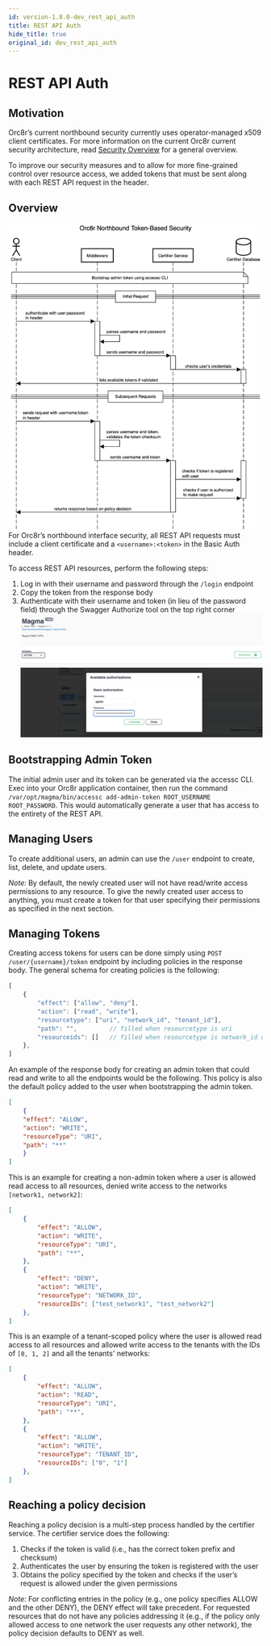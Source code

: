 ```yaml
---
id: version-1.8.0-dev_rest_api_auth
title: REST API Auth
hide_title: true
original_id: dev_rest_api_auth
---
```

# REST API Auth

## Motivation

Orc8r’s current northbound security currently uses operator-managed x509 client certificates.
For more information on the current Orc8r current security architecture, read [Security Overview](./architecture_security.md#application-layer-access-control) for a general overview.

To improve our security measures and to allow for more fine-grained control over resource access, we added tokens that must be sent along with each REST API request in the header.

## Overview

![rest_api_auth_overview](../../../../readmes/assets/orc8r/rest_api_auth_overview.png)
For Orc8r’s northbound interface security, all REST API requests must include a client certificate and a `<username>:<token>` in the Basic Auth header.

To access REST API resources, perform the following steps:

1. Log in with their username and password through the `/login` endpoint
2. Copy the token from the response body
3. Authenticate with their username and token (in lieu of the password field) through the Swagger Authorize tool on the top right corner
   ![rest_api_auth_3](../../../../readmes/assets/orc8r/rest_api_auth_3.png)
   ![rest_api_auth_4](../../../../readmes/assets/orc8r/rest_api_auth_4.png)

## Bootstrapping Admin Token

The initial admin user and its token can be generated via the accessc CLI.
Exec into your Orc8r application container, then run the command `/var/opt/magma/bin/accessc add-admin-token ROOT_USERNAME ROOT_PASSWORD`.
This would automatically generate a user that has access to the entirety of the REST API.

## Managing Users

To create additional users, an admin can use the `/user` endpoint to create, list, delete, and update users.

_Note:_ By default, the newly created user will not have read/write access permissions to any resource.
To give the newly created user access to anything, you must create a token for that user specifying their permissions as specified in the next section.

## Managing Tokens

Creating access tokens for users can be done simply using `POST /user/{username}/token` endpoint by including policies in the response body.
The general schema for creating policies is the following:

```javascript
[
    {
        "effect": ["allow", "deny"],
        "action": ["read", "write"],
        "resourcetype": ["uri", "network_id", "tenant_id"],
        "path": "",         // filled when resourcetype is uri
        "resourceids": []   // filled when resourcetype is network_id or tenant_id
    },
]
```

An example of the response body for creating an admin token that could read and write to all the endpoints would be the following.
This policy is also the default policy added to the user when bootstrapping the admin token.

```json
[
    {
    "effect": "ALLOW",
    "action": "WRITE",
    "resourceType": "URI",
    "path": "**"
    }
]
```

This is an example for creating a non-admin token where a user is allowed read access to all resources,
denied write access to the networks `[network1, network2]`:

```json
[
    {
        "effect": "ALLOW",
        "action": "WRITE",
        "resourceType": "URI",
        "path": "**",
    },
    {
        "effect": "DENY",
        "action": "WRITE",
        "resourceType": "NETWORK_ID",
        "resourceIDs": ["test_network1", "test_network2"]
    },
]
```

This is an example of a tenant-scoped policy where the user is allowed read access to all resources
and allowed write access to the tenants with the IDs of `[0, 1, 2]` and all the tenants' networks:

```json
[
    {
        "effect": "ALLOW",
        "action": "READ",
        "resourceType": "URI",
        "path": "**",
    },
    {
        "effect": "ALLOW",
        "action": "WRITE",
        "resourceType": "TENANT_ID",
        "resourceIDs": ["0", "1"]
    },
]
```

## Reaching a policy decision

Reaching a policy decision is a multi-step process handled by the certifier service.
The certifier service does the following:

1. Checks if the token is valid (i.e., has the correct token prefix and checksum)
2. Authenticates the user by ensuring the token is registered with the user
3. Obtains the policy specified by the token and checks if the user’s request is allowed under the given permissions

_Note:_ For conflicting entries in the policy (e.g., one policy specifies ALLOW and the other DENY), the DENY effect will take precedent.
For requested resources that do not have any policies addressing it (e.g., if the policy only allowed access to one network the user requests any other network), the policy decision defaults to DENY as well.
